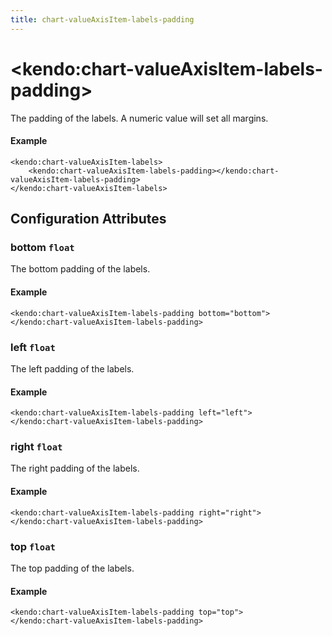 ```yaml
---
title: chart-valueAxisItem-labels-padding
---
```


# \<kendo:chart-valueAxisItem-labels-padding\>

The padding of the labels. A numeric value will set all margins.

#### Example
    <kendo:chart-valueAxisItem-labels>
        <kendo:chart-valueAxisItem-labels-padding></kendo:chart-valueAxisItem-labels-padding>
    </kendo:chart-valueAxisItem-labels>

## Configuration Attributes

### bottom `float`

The bottom padding of the labels.

#### Example
    <kendo:chart-valueAxisItem-labels-padding bottom="bottom">
    </kendo:chart-valueAxisItem-labels-padding>

### left `float`

The left padding of the labels.

#### Example
    <kendo:chart-valueAxisItem-labels-padding left="left">
    </kendo:chart-valueAxisItem-labels-padding>

### right `float`

The right padding of the labels.

#### Example
    <kendo:chart-valueAxisItem-labels-padding right="right">
    </kendo:chart-valueAxisItem-labels-padding>

### top `float`

The top padding of the labels.

#### Example
    <kendo:chart-valueAxisItem-labels-padding top="top">
    </kendo:chart-valueAxisItem-labels-padding>

